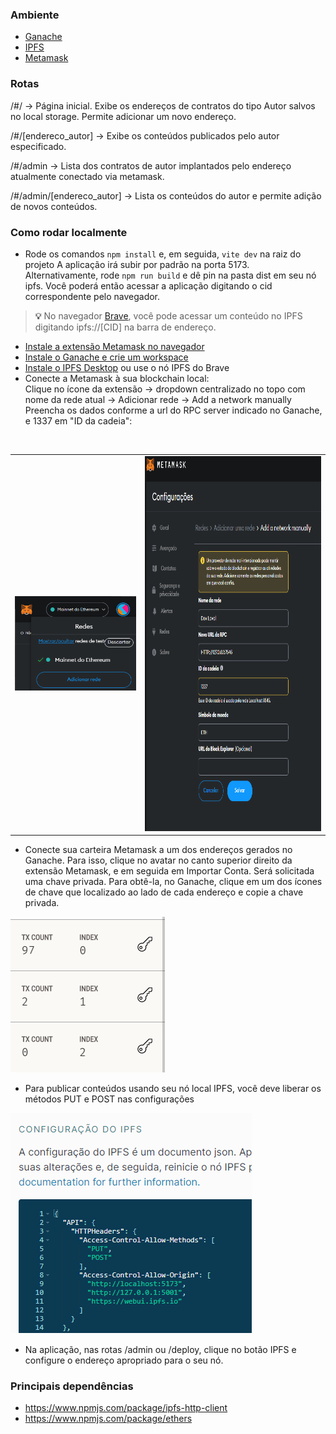 ### Ambiente

* [Ganache](https://trufflesuite.com/ganache/)
* [IPFS](https://docs.ipfs.tech/install/ipfs-desktop/)
* [Metamask](https://metamask.io/download/)

### Rotas

/#/ -> Página inicial. Exibe os endereços de contratos do tipo Autor salvos no local storage. Permite adicionar um novo endereço.   <br/>

/#/[endereco_autor] -> Exibe os conteúdos publicados pelo autor especificado.   <br/>

/#/admin -> Lista dos contratos de autor implantados pelo endereço atualmente conectado via metamask.   <br/>

/#/admin/[endereco_autor] -> Lista os conteúdos do autor e permite adição de novos conteúdos.  <br/>


### Como rodar localmente
- Rode os comandos ```npm install``` e, em seguida, ```vite dev``` na raiz do projeto
  A aplicação irá subir por padrão na porta 5173.
  <br/>
  Alternativamente, rode ```npm run build``` e dê pin na pasta dist em seu nó ipfs. Você poderá então acessar a aplicação digitando o cid correspondente pelo navegador.
  
> **💡** No navegador [Brave](https://brave.com/ipfs-support/), você pode acessar um conteúdo no IPFS digitando ipfs://[CID] na barra de endereço.

- [Instale a extensão Metamask no navegador](https://metamask.io/download/)
- [Instale o Ganache e crie um workspace](https://trufflesuite.com/docs/ganache/quickstart/)
- [Instale o IPFS Desktop](https://docs.ipfs.tech/install/ipfs-desktop/) ou use o nó IPFS do Brave
- Conecte a Metamask à sua blockchain local: <br/>
Clique no ícone da extensão -> dropdown centralizado no topo com nome da rede atual -> Adicionar rede -> Add a network manually <br/>
Preencha os dados conforme a url do RPC server indicado no Ganache, e 1337 em "ID da cadeia":
<br/>
<table>
  <tr>
    <td>
      <img src="tutorial/add-network.png">
    </td>
    <td>
      <img src="tutorial/mm.png" style="height: 600px;">
    </td>
  </tr>
</table>


- Conecte sua carteira Metamask a um dos endereços gerados no Ganache. Para isso, clique no avatar no canto superior direito da extensão Metamask, e em seguida em Importar Conta. Será solicitada uma chave privada. Para obtê-la, no Ganache, clique em um dos ícones de chave que localizado ao lado de cada endereço e copie a chave privada.

<img src="tutorial/ganache.png">

- Para publicar conteúdos usando seu nó local IPFS, você deve liberar os métodos PUT e POST nas configurações

<img src="tutorial/ipfs-config.png">

- Na aplicação, nas rotas /admin ou /deploy, clique no botão IPFS e configure o endereço apropriado para o seu nó.



### Principais dependências

* https://www.npmjs.com/package/ipfs-http-client
* https://www.npmjs.com/package/ethers

